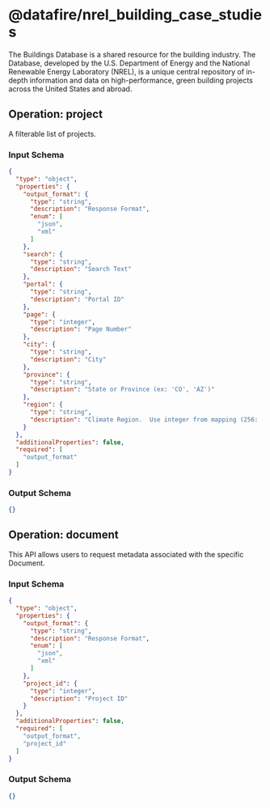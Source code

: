 # @datafire/nrel_building_case_studies
The Buildings Database is a shared resource for the building industry. The Database, developed by the U.S. Department of Energy and the National Renewable Energy Laboratory (NREL), is a unique central repository of in-depth information and data on high-performance, green building projects across the United States and abroad.  

## Operation: project
A filterable list of projects.

### Input Schema
```json
{
  "type": "object",
  "properties": {
    "output_format": {
      "type": "string",
      "description": "Response Format",
      "enum": [
        "json",
        "xml"
      ]
    },
    "search": {
      "type": "string",
      "description": "Search Text"
    },
    "portal": {
      "type": "string",
      "description": "Portal ID"
    },
    "page": {
      "type": "integer",
      "description": "Page Number"
    },
    "city": {
      "type": "string",
      "description": "City"
    },
    "province": {
      "type": "string",
      "description": "State or Province (ex: 'CO', 'AZ')"
    },
    "region": {
      "type": "string",
      "description": "Climate Region.  Use integer from mapping (256: '1A: Very Hot - Humid', 257: '1B: Very Hot - Dry', 258: '2A: Hot - Humid', 259: '2B: Hot - Dry', 260: '3A: Warm - Humid', 261: '3B: Warm - Dry', 262: '3C: Warm - Marine', 263: '4A: Mixed - Humid', 264: '4B: Mixed - Dry', 265: '4C: Mixed - Marine', 266: '5A: Cool - Humid', 267: '5B: Cool - Dry', 268: '5C: Cool - Marine', 269: '6A: Cold - Humid', 270: '6B: Cold - Dry', 271: '7: Very Cold', 272: '8: Subarctic')"
    }
  },
  "additionalProperties": false,
  "required": [
    "output_format"
  ]
}
```
### Output Schema
```json
{}
```
## Operation: document
This API allows users to request metadata associated with the specific Document.

### Input Schema
```json
{
  "type": "object",
  "properties": {
    "output_format": {
      "type": "string",
      "description": "Response Format",
      "enum": [
        "json",
        "xml"
      ]
    },
    "project_id": {
      "type": "integer",
      "description": "Project ID"
    }
  },
  "additionalProperties": false,
  "required": [
    "output_format",
    "project_id"
  ]
}
```
### Output Schema
```json
{}
```
